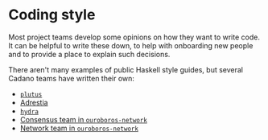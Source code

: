 # Coding style

Most project teams develop some opinions on how they want to write code.
It can be helpful to write these down, to help with onboarding new people and to provide a place to explain such decisions.

There aren't many examples of public Haskell style guides, but several Cadano teams have written their own:
- [`plutus`](https://github.com/input-output-hk/plutus/blob/master/STYLEGUIDE.adoc)
- [Adrestia](https://input-output-hk.github.io/adrestia/code)
- [`hydra`](https://github.com/input-output-hk/hydra-poc/wiki/Coding-Standards)
- [Consensus team in `ouroboros-network`](https://github.com/input-output-hk/ouroboros-network/blob/master/ouroboros-consensus/docs/StyleGuide.md)
- [Network team in `ouroboros-network`](https://github.com/input-output-hk/ouroboros-network/blob/master/docs/StyleGuide.md)
